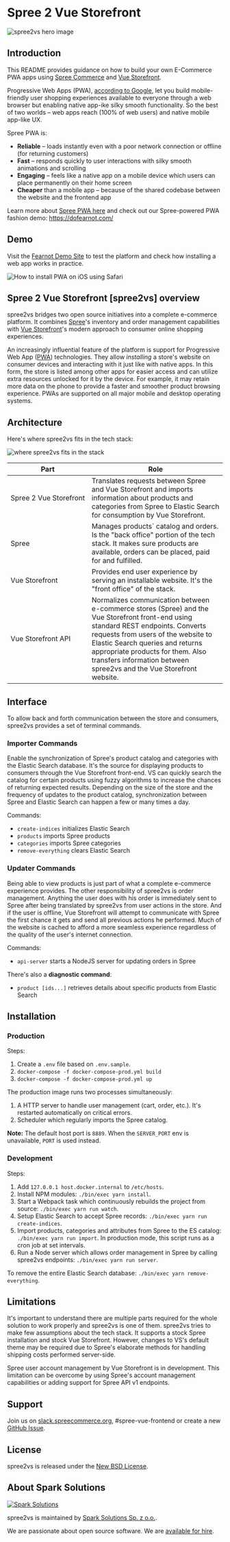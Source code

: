 # Spree 2 Vue Storefront

![spree2vs hero image](./readme-assets/github-spree_vue_storefront_pwa.png)

## Introduction

This README provides guidance on how to build your own E-Commerce PWA apps using [Spree Commerce](https://github.com/spree/spree) and [Vue Storefront](https://github.com/DivanteLtd/vue-storefront).

Progressive Web Apps (PWA), [according to Google](https://web.dev/what-are-pwas/), let you build mobile-friendly user shopping experiences available to everyone through a web browser but enabling native app-ike silky smooth functionality. So the best of two worlds – web apps reach (100% of web users) and native mobile app-like UX.

Spree PWA is:
* **Reliable** – loads instantly even with a poor network connection or offline (for returning customers)
* **Fast** – responds quickly to user interactions with silky smooth animations and scrolling
* **Engaging** – feels like a native app on a mobile device which users can place permanently on their home screen
* **Cheaper** than a mobile app – because of the shared codebase between the website and the frontend app

Learn more about [Spree PWA here](https://spreecommerce.org/use-cases/spree-pwa-progressive-web-application/) and check out our Spree-powered PWA fashion demo: https://dofearnot.com/

## Demo

Visit the [Fearnot Demo Site][1] to test the platform and check how installing a web app works in practice.

![How to install PWA on iOS using Safari](https://github.com/spark-solutions/spree2vuestorefront/blob/master/readme-assets/pwa-installation-on-ios.png)

## Spree 2 Vue Storefront [spree2vs] overview

spree2vs bridges two open source initiatives into a complete e-commerce platform. It combines [Spree][3]'s inventory and order management capabilities with [Vue Storefront][4]'s modern approach to consumer online shopping experiences.

An increasingly influential feature of the platform is support for Progressive Web App ([PWA][2]) technologies. They allow *installing* a store's website on consumer devices and interacting with it just like with native apps. In this form, the store is listed among other apps for easier access and can utilize extra resources unlocked for it by the device. For example, it may retain more data on the phone to provide a faster and smoother product browsing experience. PWAs are supported on all major mobile and desktop operating systems.

## Architecture

Here's where spree2vs fits in the tech stack:

![where spree2vs fits in the stack](./readme-assets/tech-stack.png)

Part | Role 
---------|----------
Spree&nbsp;2&nbsp;Vue&nbsp;Storefront | Translates requests between Spree and Vue Storefront and imports information about products and categories from Spree to Elastic Search for consumption by Vue Storefront.
Spree | Manages products` catalog and orders. Is the "back office" portion of the tech stack. It makes sure products are available, orders can be placed, paid for and fulfilled.
Vue&nbsp;Storefront | Provides end user experience by serving an installable website. It's the "front office" of the stack.
Vue&nbsp;Storefront&nbsp;API | Normalizes communication between e-commerce stores (Spree) and the Vue Storefront front-end using standard REST endpoints. Converts requests from users of the website to Elastic Search queries and returns appropriate products for them. Also transfers information between spree2vs and the Vue Storefront website.

## Interface

To allow back and forth communication between the store and consumers, spree2vs provides a set of terminal commands.

### Importer Commands

Enable the synchronization of Spree's product catalog and categories with the Elastic Search database. It's the source for displaying products to consumers through the Vue Storefront front-end. VS can quickly search the catalog for certain products using fuzzy algorithms to increase the chances of returning expected results. Depending on the size of the store and the frequency of updates to the product catalog, synchronization between Spree and Elastic Search can happen a few or many times a day.

Commands:
- `create-indices` initializes Elastic Search
- `products` imports Spree products
- `categories` imports Spree categories
- `remove-everything` clears Elastic Search

### Updater Commands

Being able to view products is just part of what a complete e-commerce experience provides. The other responsibility of spree2vs is order management. Anything the user does with his order is immediately sent to Spree after being translated by spree2vs from user actions in the store. And if the user is offline, Vue Storefront will attempt to communicate with Spree the first chance it gets and send all previous actions he performed. Much of the website is cached to afford a more seamless experience regardless of the quality of the user's internet connection.

Commands:
- `api-server` starts a NodeJS server for updating orders in Spree


There's also a **diagnostic command**:
- `product [ids...]` retrieves details about specific products from Elastic Search

## Installation

### Production

Steps:

1. Create a `.env` file based on `.env.sample`.
1. `docker-compose -f docker-compose-prod.yml build`
1. `docker-compose -f docker-compose-prod.yml up`

The production image runs two processes simultaneously:
1. A HTTP server to handle user management (cart, order, etc.). It's restarted automatically on critical errors.
2. Scheduler which regularly imports the Spree catalog.

**Note:** The default host port is `8889`. When the `SERVER_PORT` env is unavailable, `PORT` is used instead.

### Development

Steps:

1. Add `127.0.0.1 host.docker.internal` to `/etc/hosts`.
1. Install NPM modules: `./bin/exec yarn install`.
1. Start a Webpack task which continuously rebuilds the project from source: `./bin/exec yarn run watch`.
1. Setup Elastic Search to accept Spree records: `./bin/exec yarn run create-indices`.
1. Import products, categories and attributes from Spree to the ES catalog: `./bin/exec yarn run import`. In production mode, this script runs as a cron job at set intervals.
1. Run a Node server which allows order management in Spree by calling spree2vs endpoints: `./bin/exec yarn run server`.

To remove the entire Elastic Search database: `./bin/exec yarn remove-everything`.

## Limitations

It's important to understand there are multiple parts required for the whole solution to work properly and spree2vs is one of them. spree2vs tries to make few assumptions about the tech stack. It supports a stock Spree installation and stock Vue Storefront. However, changes to VS's default theme may be required due to Spree's elaborate methods for handling shipping costs performed server-side.

Spree user account management by Vue Storefront is in development. This limitation can be overcome by using Spree's account management capabilities or adding support for Spree API v1 endpoints.


## Support

Join us on [slack.spreecommerce.org](http://slack.spreecommerce.org/), #spree-vue-frontend or create a new [GitHub Issue](https://github.com/spark-solutions/spree2vuestorefront/issues/new).

## License

spree2vs is released under the [New BSD License](https://github.com/spree/spree/blob/master/license.md).

## About Spark Solutions

[![Spark Solutions](./readme-assets/spark-solutions-logo.png)][spark]

spree2vs is maintained by [Spark Solutions Sp. z o.o.][spark].

We are passionate about open source software.
We are [available for hire][spark].

[1]: https://dofearnot.com/
[2]: https://developers.google.com/web/progressive-web-apps
[3]: https://spreecommerce.org/
[4]: [https://www.vuestorefront.io/]
[spark]:http://sparksolutions.co?utm_source=github
